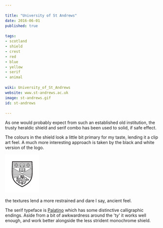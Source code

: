 ```yaml
---

title: "University of St Andrews"
date: 2016-06-01
published: true

tags:
- scotland
- shield
- crest
- red
- blue
- yellow
- serif
- animal

wiki: University_of_St_Andrews
website: www.st-andrews.ac.uk
image: st-andrews.gif
id: st-andrews

---
```


As one would probably expect from such an established old institution, the trusty heraldic shield and serif combo has been used to solid, if safe effect.

The colours in the shield look a little bit primary for my taste, lending it a clip art feel. A much more interesting approach is taken by the black and white version of the logo.

![](/images/logospotter/st-andrews-bw.gif)

the textures lend a more restrained and dare I say, ancient feel.

The serif typeface is [Palatino](https://en.wikipedia.org/wiki/Palatino) which has some distinctive calligraphic endings. Aside from a bit of awkwardness around the 'ty' it works well enough, and work better alongside the less strident monochrome shield.
